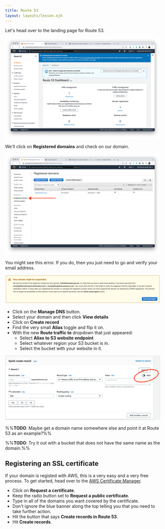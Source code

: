 ```yaml
---
title: Route 53
layout: layouts/lesson.njk
---
```


Let's head over to the landing page for Route 53.

![route-53-revisited.png](Attachments/route-53-revisited.png)

We'll click on **Registered domains** and check on our domain.

![register-domains.png](Attachments/register-domains.png)

You might see this error. If you do, then you just need to go and verify your email address.

![verify-email.png](Attachments/verify-email.png)

- Click on the **Manage DNS** button.
- Select your domain and then click **View details**
- Click on **Create record**
- Find the very small **Alias** toggle and flip it on.
- With the new **Route traffic to** dropdown that just appeared:
  - Select **Alias to S3 website endpoint**
  - Select whatever region your S3 bucket is in.
  - Select the bucket with your website in it.

![alias-toggle.png](Attachments/alias-toggle.png)

%%**TODO**: Maybe get a domain name somewhere else and point it at Route 53 as an example?%%

%%**TODO**: Try it out with a bucket that does not have the same name as the domain.%%

## Registering an SSL certificate

If your domain is registed with AWS, this is a very easy and a very free process. To get started, head over to the [AWS Certificate Manager](https://us-west-1.console.aws.amazon.com/acm/home).

- Click on **Request a certificate**.
- Keep the radio button set to **Request a public certificate**.
- Type in all of the domains you want covered by the certificate.
- Don't ignore the blue banner along the top telling you that you need to take further action.
- Hit the button that says **Create records in Route 53**.
- Hit **Create records**.
